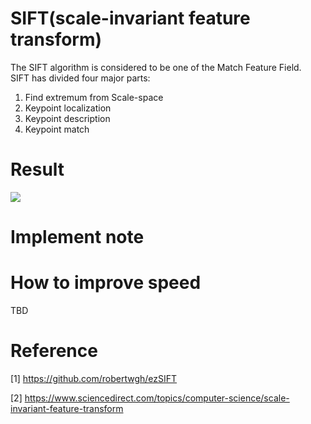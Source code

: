 
# SIFT(scale-invariant feature transform)   
The SIFT algorithm is considered to be one of  the Match Feature Field.  
SIFT has divided four major parts:  
1. Find extremum  from Scale-space  
2. Keypoint localization  
3. Keypoint description  
4. Keypoint match


# Result  
![](https://github.com/jasonchenwork/ImageProcessing/blob/main/10reorganisation/img/sifttest3.bmphttps://)
  
	
# 	Implement note  




# How to improve speed  
TBD






# Reference  
[1] https://github.com/robertwgh/ezSIFT

[2] https://www.sciencedirect.com/topics/computer-science/scale-invariant-feature-transform